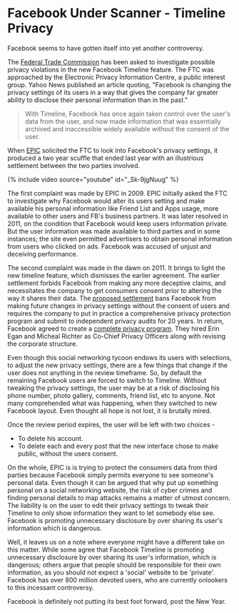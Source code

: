 # Facebook Under Scanner - Timeline Privacy

Facebook seems to have gotten itself into yet another controversy. 

The [Federal Trade Commission](http://www.ftc.gov/bcp/) has been asked to investigate possible privacy violations in the new Facebook Timeline feature. The FTC was approached by the Electronic Privacy Information Centre, a public interest group. Yahoo News published an article quoting, "Facebook is changing the privacy settings of its users in a way that gives the company far greater ability to disclose their personal information than in the past."

> With Timeline, Facebook has once again taken control over the user's data from the user, and now made information that was essentially archived and inaccessible widely available without the consent of the user.

When [EPIC](http://epic.org/) solicited the FTC to look into Facebook's privacy settings, it produced a two year scuffle that ended last year with an illustrious settlement between the two parties involved.

{% include video source="youtube" id="_Sk-9jgNuug" %}

The first complaint was made by EPIC in 2009. EPIC initially asked the FTC to investigate why Facebook would alter its users setting and make available his personal information like Friend List and Apps usage, more available to other users and FB's business partners. It was later resolved in 2011, on the condition that Facebook would keep users information private. But the user information was made available to third parties and in some instances; the site even permitted advertisers to obtain personal information from users who clicked on ads. Facebook was accused of unjust and deceiving performance. 

The second complaint was made in the dawn on 2011. It brings to light the new timeline feature, which dismisses the earlier agreement. The earlier settlement forbids Facebook from making any more deceptive claims, and necessitates the company to get consumers consent prior to altering the way it shares their data. The [proposed settlement](http://epic.org/privacy/facebook/) bans Facebook from making future changes in privacy settings without the consent of users and requires the company to put in practice a comprehensive privacy protection program and submit to independent privacy audits for 20 years. In return, Facebook agreed to create a [complete privacy program](http://venturebeat.com/2012/01/06/epic-letter-to-ftc/). They hired Erin Egan and Micheal Richter as Co-Chief Privacy Officers along with revising the corporate structure.

Even though this social networking tycoon endows its users with selections, to adjust the new privacy settings, there are a few things that change if the user does not anything in the review timeframe. So, by default the remaining Facebook users are forced to switch to Timeline. Without tweaking the privacy settings, the user may be at a risk of disclosing his phone number, photo gallery, comments, friend list, etc to anyone. Not many comprehended what was happening, when they switched to new Facebook layout. Even thought all hope is not lost, it is brutally mired. 

Once the review period expires, the user will be left with two choices - 

- To delete his account.
- To delete each and every post that the new interface chose to make public, without the users consent.

On the whole, EPIC is is trying to protect the consumers data from third parties because Facebook simply permits everyone to see someone's personal data. Even though it can be argued that why put up something personal on a social networking website, the risk of cyber crimes and finding personal details to map attacks remains a matter of utmost concern. The liability is on the user to edit their privacy settings to tweak their Timeline to only show information they want to let somebody else see. Facebook is promoting unnecessary disclosure by over sharing its user's information which is dangerous. 

Well, it leaves us on a note where everyone might have a different take on this matter. While some agree that Facebook Timeline is promoting unnecessary disclosure by over sharing its user's information, which is dangerous; others argue that people should be responsible for their own information, as you should not expect a 'social' website to be 'private'. Facebook has over 800 million devoted users, who are currently onlookers to this incessant controversy. 

Facebook is definitely not putting its best foot forward, post the New Year.
